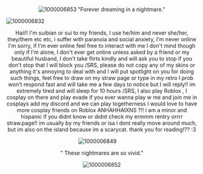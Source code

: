 

 <p align="center"

![1000006853](https://github.com/user-attachments/assets/4225079f-1465-4f7e-b379-d8213a674420)
"Forever dreaming in a nightmare."

![1000006832](https://github.com/user-attachments/assets/4329bf8d-e34e-49d4-a011-b0b90d5badda)



 <p align="center"
  
Haii!! I'm suibian or sui to my friends, I use he/him and never she/her, they/them etc etc, i suffer with paranoia and social anxiety, I'm never online I'm sorry, if I'm ever online feel free to interact with me I don't mind though only if I'm alone, I don't ever get online unless asked by a friend or my beautiful husband, I don't take flirts kindly and will ask you to stop if you don't stop that I will block you /SRS, please do not copy any of my skins or anything it's annoying to deal with and I will put spotlight on you for doing such things, feel free to draw on my straw page or type in my retro I prob won't respond fast and will take me a few days to notice but I will reply!! im extremely tired and will sleep for 10 hours /SRS, I also play Roblox , I cosplay on there and play evade if you ever wanna play w me and join me in cosplays add my discord and we can play togetherness I would love to have more cosplay friends on Roblox ANHAHHAIXNS ?!! i am a minor and hispanic if you didnt know or didnt check my ermmm rentry orrrr straw.page!! im usually by my friends or isa i dont really move around much, but im also on the island because im a scarycat. thank you for reading!?? :3

 <p align="center"

![1000006849](https://github.com/user-attachments/assets/f5b75698-c207-4b8b-a4a1-bb7adb4b6fd0)
‎ ‎ ‎ ‎ ‎ ‎ 
 <p align="center"

" These nightmares are so vivid."

 <p align="center"


![1000006852](https://github.com/user-attachments/assets/bb4a4fbe-f735-42f2-bfb5-04197bc1529c)
